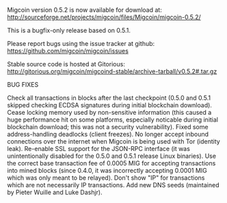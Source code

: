Migcoin version 0.5.2 is now available for download at:
http://sourceforge.net/projects/migcoin/files/Migcoin/migcoin-0.5.2/

This is a bugfix-only release based on 0.5.1.

Please report bugs using the issue tracker at github:
https://github.com/migcoin/migcoin/issues

Stable source code is hosted at Gitorious:
http://gitorious.org/migcoin/migcoind-stable/archive-tarball/v0.5.2#.tar.gz

BUG FIXES

Check all transactions in blocks after the last checkpoint (0.5.0 and 0.5.1 skipped checking ECDSA signatures during initial blockchain download).
Cease locking memory used by non-sensitive information (this caused a huge performance hit on some platforms, especially noticable during initial blockchain download; this was
not a security vulnerability).
Fixed some address-handling deadlocks (client freezes).
No longer accept inbound connections over the internet when Migcoin is being used with Tor (identity leak).
Re-enable SSL support for the JSON-RPC interface (it was unintentionally disabled for the 0.5.0 and 0.5.1 release Linux binaries).
Use the correct base transaction fee of 0.0005 MIG for accepting transactions into mined blocks (since 0.4.0, it was incorrectly accepting 0.0001 MIG which was only meant to be relayed).
Don't show "IP" for transactions which are not necessarily IP transactions.
Add new DNS seeds (maintained by Pieter Wuille and Luke Dashjr).
